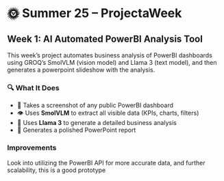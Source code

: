 # 🌞 Summer 25 – ProjectaWeek

## Week 1: AI Automated PowerBI Analysis Tool
This week’s project automates business analysis of PowerBI dashboards using GROQ’s SmolVLM (vision model) and Llama 3 (text model), and then generates a powerpoint slideshow with the analysis. 

### 🔍 What It Does

- 📸 Takes a screenshot of any public PowerBI dashboard
- 👁️ Uses **SmolVLM** to extract all visible data (KPIs, charts, filters)
- 🤖 Uses **Llama 3** to generate a detailed business analysis
- 📄 Generates a polished PowerPoint report

### Improvements

Look into utilizing the PowerBI API for more accurate data, and further scalability, this is a good prototype
